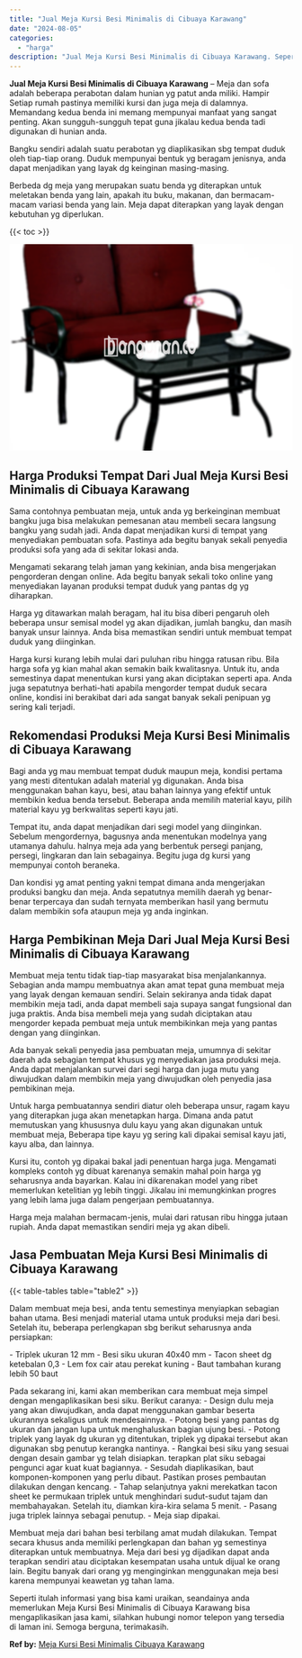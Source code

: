 ```yaml
---
title: "Jual Meja Kursi Besi Minimalis di Cibuaya Karawang"
date: "2024-08-05"
categories: 
  - "harga"
description: "Jual Meja Kursi Besi Minimalis di Cibuaya Karawang. Seperti itulah informasi yang bisa kami uraikan, seandainya anda memerlukan Meja Kursi Besi Minimalis di..."
---
```


**Jual Meja Kursi Besi Minimalis di Cibuaya Karawang** – Meja dan sofa adalah beberapa perabotan dalam hunian yg patut anda miliki. Hampir Setiap rumah pastinya memiliki kursi dan juga meja di dalamnya. Memandang kedua benda ini memang mempunyai manfaat yang sangat penting. Akan sungguh-sungguh tepat guna jikalau kedua benda tadi digunakan di hunian anda.

Bangku sendiri adalah suatu perabotan yg diaplikasikan sbg tempat duduk oleh tiap-tiap orang. Duduk mempunyai bentuk yg beragam jenisnya, anda dapat menjadikan yang layak dg keinginan masing-masing.

Berbeda dg meja yang merupakan suatu benda yg diterapkan untuk meletakan benda yang lain, apakah itu buku, makanan, dan bermacam-macam variasi benda yang lain. Meja dapat diterapkan yang layak dengan kebutuhan yg diperlukan.

{{< toc >}}

![Jual Meja Kursi Besi Minimalis di Cibuaya Karawang](/images/jual-meja-besi-murah31.png)

## Harga Produksi Tempat Dari Jual Meja Kursi Besi Minimalis di Cibuaya Karawang

Sama contohnya pembuatan meja, untuk anda yg berkeinginan membuat bangku juga bisa melakukan pemesanan atau membeli secara langsung bangku yang sudah jadi. Anda dapat menjadikan kursi di tempat yang menyediakan pembuatan sofa. Pastinya ada begitu banyak sekali penyedia produksi sofa yang ada di sekitar lokasi anda.

Mengamati sekarang telah jaman yang kekinian, anda bisa mengerjakan pengorderan dengan online. Ada begitu banyak sekali toko online yang menyediakan layanan produksi tempat duduk yang pantas dg yg diharapkan.

Harga yg ditawarkan malah beragam, hal itu bisa diberi pengaruh oleh beberapa unsur semisal model yg akan dijadikan, jumlah bangku, dan masih banyak unsur lainnya. Anda bisa memastikan sendiri untuk membuat tempat duduk yang diinginkan.

Harga kursi kurang lebih mulai dari puluhan ribu hingga ratusan ribu. Bila harga sofa yg kian mahal akan semakin baik kwalitasnya. Untuk itu, anda semestinya dapat menentukan kursi yang akan diciptakan seperti apa. Anda juga sepatutnya berhati-hati apabila mengorder tempat duduk secara online, kondisi ini berakibat dari ada sangat banyak sekali penipuan yg sering kali terjadi.

## Rekomendasi Produksi Meja Kursi Besi Minimalis di Cibuaya Karawang

Bagi anda yg mau membuat tempat duduk maupun meja, kondisi pertama yang mesti ditentukan adalah material yg digunakan. Anda bisa menggunakan bahan kayu, besi, atau bahan lainnya yang efektif untuk membikin kedua benda tersebut. Beberapa anda memilih material kayu, pilih material kayu yg berkwalitas seperti kayu jati.

Tempat itu, anda dapat menjadikan dari segi model yang diinginkan. Sebelum mengordernya, bagusnya anda menentukan modelnya yang utamanya dahulu. halnya meja ada yang berbentuk persegi panjang, persegi, lingkaran dan lain sebagainya. Begitu juga dg kursi yang mempunyai contoh beraneka.

Dan kondisi yg amat penting yakni tempat dimana anda mengerjakan produksi bangku dan meja. Anda sepatutnya memilih daerah yg benar-benar terpercaya dan sudah ternyata memberikan hasil yang bermutu dalam membikin sofa ataupun meja yg anda inginkan.

## Harga Pembikinan Meja Dari Jual Meja Kursi Besi Minimalis di Cibuaya Karawang

Membuat meja tentu tidak tiap-tiap masyarakat bisa menjalankannya. Sebagian anda mampu membuatnya akan amat tepat guna membuat meja yang layak dengan kemauan sendiri. Selain sekiranya anda tidak dapat membikin meja tadi, anda dapat membeli saja supaya sangat fungsional dan juga praktis. Anda bisa membeli meja yang sudah diciptakan atau mengorder kepada pembuat meja untuk membikinkan meja yang pantas dengan yang diinginkan.

Ada banyak sekali penyedia jasa pembuatan meja, umumnya di sekitar daerah ada sebagian tempat khusus yg menyediakan jasa produksi meja. Anda dapat menjalankan survei dari segi harga dan juga mutu yang diwujudkan dalam membikin meja yang diwujudkan oleh penyedia jasa pembikinan meja.

Untuk harga pembuatannya sendiri diatur oleh beberapa unsur, ragam kayu yang diterapkan juga akan menetapkan harga. Dimana anda patut memutuskan yang khususnya dulu kayu yang akan digunakan untuk membuat meja, Beberapa tipe kayu yg sering kali dipakai semisal kayu jati, kayu alba, dan lainnya.

Kursi itu, contoh yg dipakai bakal jadi penentuan harga juga. Mengamati kompleks contoh yg dibuat karenanya semakin mahal poin harga yg seharusnya anda bayarkan. Kalau ini dikarenakan model yang ribet memerlukan ketelitian yg lebih tinggi. Jikalau ini memungkinkan progres yang lebih lama juga dalam pengerjaan pembuatannya.

Harga meja malahan bermacam-jenis, mulai dari ratusan ribu hingga jutaan rupiah. Anda dapat memastikan sendiri meja yg akan dibeli.

## Jasa Pembuatan Meja Kursi Besi Minimalis di Cibuaya Karawang

{{< table-tables table="table2" >}}

Dalam membuat meja besi, anda tentu semestinya menyiapkan sebagian bahan utama. Besi menjadi material utama untuk produksi meja dari besi. Setelah itu, beberapa perlengkapan sbg berikut seharusnya anda persiapkan:

\- Triplek ukuran 12 mm - Besi siku ukuran 40x40 mm - Tacon sheet dg ketebalan 0,3 - Lem fox cair atau perekat kuning - Baut tambahan kurang lebih 50 baut

Pada sekarang ini, kami akan memberikan cara membuat meja simpel dengan mengaplikasikan besi siku. Berikut caranya: - Design dulu meja yang akan diwujudkan, anda dapat menggunakan gambar beserta ukurannya sekaligus untuk mendesainnya. - Potong besi yang pantas dg ukuran dan jangan lupa untuk menghaluskan bagian ujung besi. - Potong triplek yang layak dg ukuran yg ditentukan, triplek yg dipakai tersebut akan digunakan sbg penutup kerangka nantinya. - Rangkai besi siku yang sesuai dengan desain gambar yg telah disiapkan. terapkan plat siku sebagai pengunci agar kuat kuat bagiannya. - Sesudah diaplikasikan, baut komponen-komponen yang perlu dibaut. Pastikan proses pembautan dilakukan dengan kencang. - Tahap selanjutnya yakni merekatkan tacon sheet ke permukaan triplek untuk menghindari sudut-sudut tajam dan membahayakan. Setelah itu, diamkan kira-kira selama 5 menit. - Pasang juga triplek lainnya sebagai penutup. - Meja siap dipakai.

Membuat meja dari bahan besi terbilang amat mudah dilakukan. Tempat secara khusus anda memiliki perlengkapan dan bahan yg semestinya diterapkan untuk membuatnya. Meja dari besi yg dijadikan dapat anda terapkan sendiri atau diciptakan kesempatan usaha untuk dijual ke orang lain. Begitu banyak dari orang yg menginginkan menggunakan meja besi karena mempunyai keawetan yg tahan lama.

Seperti itulah informasi yang bisa kami uraikan, seandainya anda memerlukan Meja Kursi Besi Minimalis di Cibuaya Karawang bisa mengaplikasikan jasa kami, silahkan hubungi nomor telepon yang tersedia di laman ini. Semoga berguna, terimakasih.

**Ref by:** [Meja Kursi Besi Minimalis Cibuaya Karawang](https://id.wikipedia.org/wiki/Meja)
